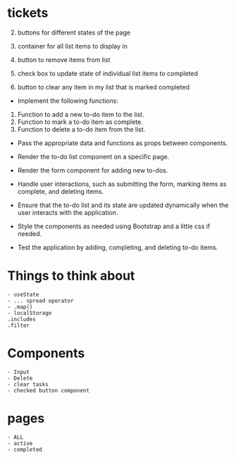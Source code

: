 # tickets
 <!-- 1. input field -->

 2. buttons for different states of the page

 3. container for all list items to display in

 4. button to remove items from list

 5. check box to update state of individual list items to completed

 6. button to clear any item in my list that is marked completed



- Implement the following functions:
1. Function to add a new to-do item to the list.
2. Function to mark a to-do item as complete.
3. Function to delete a to-do item from the list.

- Pass the appropriate data and functions as props between components.

- Render the to-do list component on a specific page.

- Render the form component for adding new to-dos.

- Handle user interactions, such as submitting the form, marking items as    complete, and deleting items.

- Ensure that the to-do list and its state are updated dynamically when the user interacts with the application.

- Style the components as needed using Bootstrap and a little css if needed.

- Test the application by adding, completing, and deleting to-do items.



# Things to think about

    - useState
    - ... spread operator
    - .map()
    - localStorage
    .includes
    .filter

# Components
    - Input
    - Delete
    - clear tasks
    - checked button component

# pages
    - ALL
    - active
    - completed
